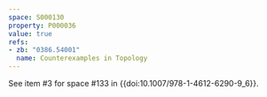 ```yaml
---
space: S000130
property: P000036
value: true
refs:
- zb: "0386.54001"
  name: Counterexamples in Topology
---
```


See item #3 for space #133 in {{doi:10.1007/978-1-4612-6290-9_6}}.
